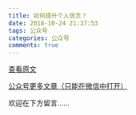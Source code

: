 ```yaml
---
title: 如何提升个人信念？
date: 2018-10-24 21:37:53
tags: 公众号
categories: 公众号
comments: true
---
```


[查看原文](https://mp.weixin.qq.com/s/yrsQyDEEPbWXrbE06Ja7fg)

[公众号更多文章（只能在微信中打开）](https://mp.weixin.qq.com/mp/profile_ext?action=home&__biz=MzUyMTg5MjA5OA==&scene=123#wechat_redirect)

欢迎在下方留言…… 

<!---more--->
